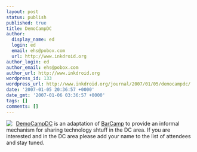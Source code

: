 ```yaml
---
layout: post
status: publish
published: true
title: DemoCampDC
author:
  display_name: ed
  login: ed
  email: ehs@pobox.com
  url: http://www.inkdroid.org
author_login: ed
author_email: ehs@pobox.com
author_url: http://www.inkdroid.org
wordpress_id: 133
wordpress_url: http://www.inkdroid.org/journal/2007/01/05/democampdc/
date: '2007-01-05 20:36:57 +0000'
date_gmt: '2007-01-06 03:36:57 +0000'
tags: []
comments: []
---
```


<p><a href="http://barcamp.org/DemoCampDC1"><img src="http://barcamp.org/f/democamp_dc_logo_1.png" border="0" style="margin-right: 10px; float: left;" /></a></p>
<p><a href="http://barcamp.org/DemoCampDC1">DemoCampDC</a> is an adaptation of <a href="http://barcamp.org">BarCamp</a> to provide an informal mechanism for sharing technology shtuff in the DC area. If you are interested and in the DC area please add your name to the list of attendees and stay tuned.</p>
